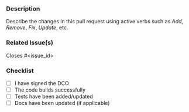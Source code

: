 <!--
Please include the type of change in the PR title as "<type>: <summary>"
Valid <type> values: build, ci, docs, feat, fix, perf, refactor, test

See https://github.com/project-copacetic/copacetic/blob/master/CONTRIBUTING.md#pull-requests for guidelines.
-->

### Description

Describe the changes in this pull request using active verbs such as _Add_, _Remove_, _Fix_, _Update_, etc.

### Related Issue(s)

Closes #<issue_id>

### Checklist

- [ ] I have signed the DCO
- [ ] The code builds successfully
- [ ] Tests have been added/updated
- [ ] Docs have been updated (if applicable)
